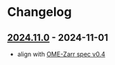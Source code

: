 # Changelog

<!-- format ref: https://github.com/vweevers/common-changelog -->

## [2024.11.0] - 2024-11-01

- align with [OME-Zarr spec v0.4](https://ngff.openmicroscopy.org/0.4/index.html)

[2024.11.0]: https://github.com/visor-tech/visor-data-schema/releases/tag/2024.11.0
